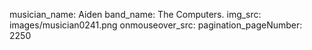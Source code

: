 musician_name: Aiden
band_name: The Computers.
img_src: images/musician0241.png
onmouseover_src: 
pagination_pageNumber: 2250